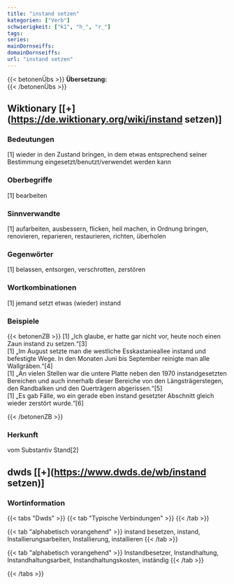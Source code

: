 ```yaml
---
title: "instand setzen"
kategorien: ["Verb"]
schwierigkeit: ["k1", "h_", "r_"]
tags:
series:
mainDornseiffs:
domainDornseiffs:
url: "instand setzen"
---
```


{{< betonenÜbs >}}
**Übersetzung:**  
{{< /betonenÜbs >}}

## Wiktionary [[+](https://de.wiktionary.org/wiki/instand setzen)]

### Bedeutungen
[1] wieder in den Zustand bringen, in dem etwas entsprechend seiner Bestimmung eingesetzt/benutzt/verwendet werden kann  

### Oberbegriffe
[1] bearbeiten  

### Sinnverwandte
[1] aufarbeiten, ausbessern, flicken, heil machen, in Ordnung bringen, renovieren, reparieren, restaurieren, richten, überholen  

### Gegenwörter
[1] belassen, entsorgen, verschrotten, zerstören  

### Wortkombinationen
[1] jemand setzt etwas (wieder) instand  

### Beispiele
{{< betonenZB >}}
[1] „Ich glaube, er hatte gar nicht vor, heute noch einen Zaun instand zu setzen.“[3]  
[1] „Im August setzte man die westliche Esskastanieallee instand und befestigte Wege. In den Monaten Juni bis September reinigte man alle Wallgräben.“[4]  
[1] „An vielen Stellen war die untere Platte neben den 1970 instandgesetzten Bereichen und auch innerhalb dieser Bereiche von den Längsträgerstegen, den Randbalken und den Querträgern abgerissen.“[5]  
[1] „Es gab Fälle, wo ein gerade eben instand gesetzter Abschnitt gleich wieder zerstört wurde.“[6]  

{{< /betonenZB >}}
### Herkunft
vom Substantiv Stand[2]  



## dwds [[+](https://www.dwds.de/wb/instand setzen)]

### Wortinformation
{{< tabs "Dwds" >}}
{{< tab "Typische Verbindungen" >}}
{{< /tab >}}

{{< tab "alphabetisch vorangehend" >}}
instand besetzen, instand, Installierungsarbeiten, Installierung, installieren
{{< /tab >}}

{{< tab "alphabetisch vorangehend" >}}
Instandbesetzer, Instandhaltung, Instandhaltungsarbeit, Instandhaltungskosten, inständig
{{< /tab >}}

{{< /tabs >}}

